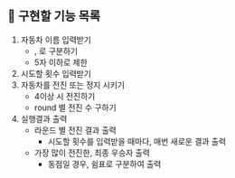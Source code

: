 ## 📌 구현할 기능 목록

1. 자동차 이름 입력받기
   - , 로 구분하기
   - 5자 이하로 제한
2. 시도할 횟수 입력받기
3. 자동차를 전진 또는 정지 시키기
   - 4이상 시 전진하기
   - round 별 전진 수 구하기
4. 실행결과 출력
   - 라운드 별 전진 결과 출력
     - 시도할 횟수를 입력받을 때마다, 매번 새로운 결과 출력
   - 가장 많이 전진한, 최종 우승자 출력
     - 동점일 경우, 쉼표로 구분하여 출력
